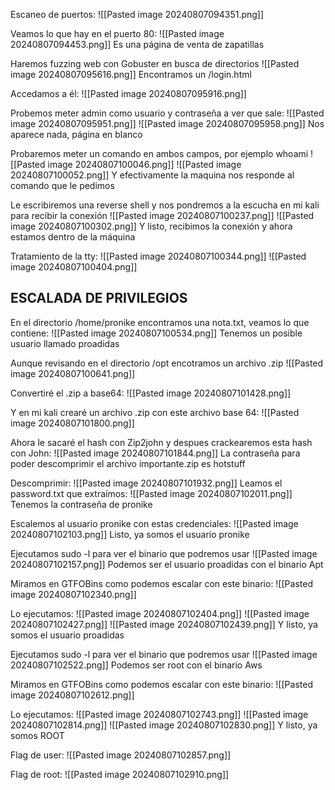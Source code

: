 Escaneo de puertos:
![[Pasted image 20240807094351.png]]

Veamos lo que hay en el puerto 80:
![[Pasted image 20240807094453.png]]
Es una página de venta de zapatillas

Haremos fuzzing web con Gobuster en busca de directorios
![[Pasted image 20240807095616.png]]
Encontramos un /login.html

Accedamos a él:
![[Pasted image 20240807095916.png]]

Probemos meter admin como usuario y contraseña a ver que sale:
![[Pasted image 20240807095951.png]]
![[Pasted image 20240807095958.png]]
Nos aparece nada, página en blanco

Probaremos meter un comando en ambos campos, por ejemplo whoami
![[Pasted image 20240807100046.png]]
![[Pasted image 20240807100052.png]]
Y efectivamente la maquina nos responde al comando que le pedimos

Le escribiremos una reverse shell y nos pondremos a la escucha en mi kali para recibir la conexión
![[Pasted image 20240807100237.png]]
![[Pasted image 20240807100302.png]]
Y listo, recibimos la conexión y ahora estamos dentro de la máquina

Tratamiento de la tty:
![[Pasted image 20240807100344.png]]
![[Pasted image 20240807100404.png]]

## ESCALADA DE PRIVILEGIOS

En el directorio /home/pronike encontramos una nota.txt, veamos lo que contiene:
![[Pasted image 20240807100534.png]]
Tenemos un posible usuario llamado proadidas

Aunque revisando en el directorio /opt encotramos un archivo .zip
![[Pasted image 20240807100641.png]]

Convertiré el .zip a base64:
![[Pasted image 20240807101428.png]]

Y en mi kali crearé un archivo .zip con este archivo base 64:
![[Pasted image 20240807101800.png]]

Ahora le sacaré el hash con Zip2john y despues crackearemos esta hash con John:
![[Pasted image 20240807101844.png]]
La contraseña para poder descomprimir el archivo importante.zip es hotstuff

Descomprimir:
![[Pasted image 20240807101932.png]]
Leamos el password.txt que extraímos:
![[Pasted image 20240807102011.png]]
Tenemos la contraseña de pronike

Escalemos al usuario pronike con estas credenciales:
![[Pasted image 20240807102103.png]]
Listo, ya somos el usuario pronike

Ejecutamos sudo -l para ver el binario que podremos usar 
![[Pasted image 20240807102157.png]]
Podemos ser el usuario proadidas con el binario Apt

Miramos en GTFOBins como podemos escalar con este binario:
![[Pasted image 20240807102340.png]]

Lo ejecutamos:
![[Pasted image 20240807102404.png]]
![[Pasted image 20240807102427.png]]
![[Pasted image 20240807102439.png]]
Y listo, ya somos el usuario proadidas

Ejecutamos sudo -l para ver el binario que podremos usar 
![[Pasted image 20240807102522.png]]
Podemos ser root con el binario Aws

Miramos en GTFOBins como podemos escalar con este binario:
![[Pasted image 20240807102612.png]]

Lo ejecutamos:
![[Pasted image 20240807102743.png]]
![[Pasted image 20240807102814.png]]
![[Pasted image 20240807102830.png]]
Y listo, ya somos ROOT

Flag de user:
![[Pasted image 20240807102857.png]]

Flag de root:
![[Pasted image 20240807102910.png]]

